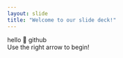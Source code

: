 ```yaml
---
layout: slide
title: "Welcome to our slide deck!"
---
```

hello 👋 github  
Use the right arrow to begin!
